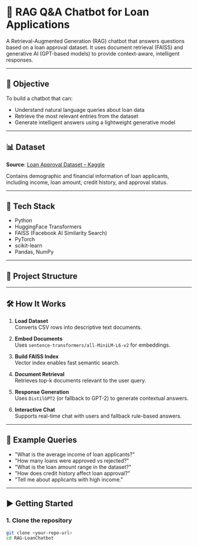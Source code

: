# 💬 RAG Q&A Chatbot for Loan Applications

A Retrieval-Augmented Generation (RAG) chatbot that answers questions based on a loan approval dataset. It uses document retrieval (FAISS) and generative AI (GPT-based models) to provide context-aware, intelligent responses.

---

## 🎯 Objective

To build a chatbot that can:
- Understand natural language queries about loan data
- Retrieve the most relevant entries from the dataset
- Generate intelligent answers using a lightweight generative model

---

## 📊 Dataset

**Source**: [Loan Approval Dataset – Kaggle](https://www.kaggle.com/datasets/sonalisingh1411/loan-approval-prediction)

Contains demographic and financial information of loan applicants, including income, loan amount, credit history, and approval status.

---

## 🔧 Tech Stack

- Python
- HuggingFace Transformers
- FAISS (Facebook AI Similarity Search)
- PyTorch
- scikit-learn
- Pandas, NumPy

---

## 📂 Project Structure


---

## 🛠️ How It Works

1. **Load Dataset**  
   Converts CSV rows into descriptive text documents.

2. **Embed Documents**  
   Uses `sentence-transformers/all-MiniLM-L6-v2` for embeddings.

3. **Build FAISS Index**  
   Vector index enables fast semantic search.

4. **Document Retrieval**  
   Retrieves top-k documents relevant to the user query.

5. **Response Generation**  
   Uses `DistilGPT2` (or fallback to GPT-2) to generate contextual answers.

6. **Interactive Chat**  
   Supports real-time chat with users and fallback rule-based answers.

---

## 💬 Example Queries

- "What is the average income of loan applicants?"
- "How many loans were approved vs rejected?"
- "What is the loan amount range in the dataset?"
- "How does credit history affect loan approval?"
- "Tell me about applicants with high income."

---

## ▶️ Getting Started

### 1. Clone the repository

```bash
git clone <your-repo-url>
cd RAG-LoanChatbot
